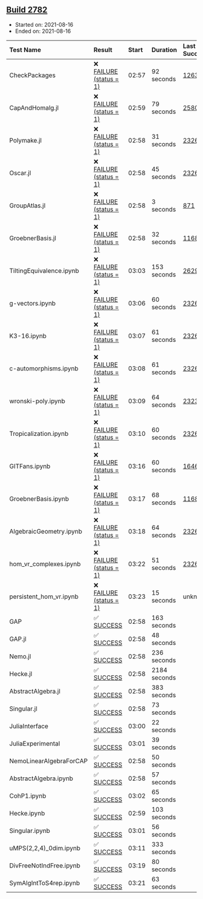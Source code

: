 ## [Build 2782](https://oscarci.mathematik.uni-kl.de/job/oscar-stable/2782/)

* Started on: 2021-08-16
* Ended on: 2021-08-16

| Test Name    | Result | Start | Duration | Last Success | First Failure |
|:-------------|:-------|:------|:---------|:-------------|:--------------|
| CheckPackages | ❌ [FAILURE (status = 1)](https://oscarci.mathematik.uni-kl.de/job/oscar-stable/2782/artifact/logs/build-2782/CheckPackages.log) | 02:57 | 92 seconds | [1263](https://oscarci.mathematik.uni-kl.de/job/oscar-stable/1263/) | [1264](https://oscarci.mathematik.uni-kl.de/job/oscar-stable/1264/) |
| CapAndHomalg.jl | ❌ [FAILURE (status = 1)](https://oscarci.mathematik.uni-kl.de/job/oscar-stable/2782/artifact/logs/build-2782/CapAndHomalg.jl.log) | 02:59 | 79 seconds | [2580](https://oscarci.mathematik.uni-kl.de/job/oscar-stable/2580/) | [2581](https://oscarci.mathematik.uni-kl.de/job/oscar-stable/2581/) |
| Polymake.jl | ❌ [FAILURE (status = 1)](https://oscarci.mathematik.uni-kl.de/job/oscar-stable/2782/artifact/logs/build-2782/Polymake.jl.log) | 02:58 | 31 seconds | [2326](https://oscarci.mathematik.uni-kl.de/job/oscar-stable/2326/) | [2327](https://oscarci.mathematik.uni-kl.de/job/oscar-stable/2327/) |
| Oscar.jl | ❌ [FAILURE (status = 1)](https://oscarci.mathematik.uni-kl.de/job/oscar-stable/2782/artifact/logs/build-2782/Oscar.jl.log) | 02:58 | 45 seconds | [2326](https://oscarci.mathematik.uni-kl.de/job/oscar-stable/2326/) | [2327](https://oscarci.mathematik.uni-kl.de/job/oscar-stable/2327/) |
| GroupAtlas.jl | ❌ [FAILURE (status = 1)](https://oscarci.mathematik.uni-kl.de/job/oscar-stable/2782/artifact/logs/build-2782/GroupAtlas.jl.log) | 02:58 | 3 seconds | [871](https://oscarci.mathematik.uni-kl.de/job/oscar-stable/871/) | [872](https://oscarci.mathematik.uni-kl.de/job/oscar-stable/872/) |
| GroebnerBasis.jl | ❌ [FAILURE (status = 1)](https://oscarci.mathematik.uni-kl.de/job/oscar-stable/2782/artifact/logs/build-2782/GroebnerBasis.jl.log) | 02:58 | 32 seconds | [1168](https://oscarci.mathematik.uni-kl.de/job/oscar-stable/1168/) | [1169](https://oscarci.mathematik.uni-kl.de/job/oscar-stable/1169/) |
| TiltingEquivalence.ipynb | ❌ [FAILURE (status = 1)](https://oscarci.mathematik.uni-kl.de/job/oscar-stable/2782/artifact/logs/build-2782/TiltingEquivalence.ipynb.log) | 03:03 | 153 seconds | [2629](https://oscarci.mathematik.uni-kl.de/job/oscar-stable/2629/) | [2630](https://oscarci.mathematik.uni-kl.de/job/oscar-stable/2630/) |
| g-vectors.ipynb | ❌ [FAILURE (status = 1)](https://oscarci.mathematik.uni-kl.de/job/oscar-stable/2782/artifact/logs/build-2782/g-vectors.ipynb.log) | 03:06 | 60 seconds | [2326](https://oscarci.mathematik.uni-kl.de/job/oscar-stable/2326/) | [2327](https://oscarci.mathematik.uni-kl.de/job/oscar-stable/2327/) |
| K3-16.ipynb | ❌ [FAILURE (status = 1)](https://oscarci.mathematik.uni-kl.de/job/oscar-stable/2782/artifact/logs/build-2782/K3-16.ipynb.log) | 03:07 | 61 seconds | [2326](https://oscarci.mathematik.uni-kl.de/job/oscar-stable/2326/) | [2327](https://oscarci.mathematik.uni-kl.de/job/oscar-stable/2327/) |
| c-automorphisms.ipynb | ❌ [FAILURE (status = 1)](https://oscarci.mathematik.uni-kl.de/job/oscar-stable/2782/artifact/logs/build-2782/c-automorphisms.ipynb.log) | 03:08 | 61 seconds | [2326](https://oscarci.mathematik.uni-kl.de/job/oscar-stable/2326/) | [2327](https://oscarci.mathematik.uni-kl.de/job/oscar-stable/2327/) |
| wronski-poly.ipynb | ❌ [FAILURE (status = 1)](https://oscarci.mathematik.uni-kl.de/job/oscar-stable/2782/artifact/logs/build-2782/wronski-poly.ipynb.log) | 03:09 | 64 seconds | [2323](https://oscarci.mathematik.uni-kl.de/job/oscar-stable/2323/) | [2324](https://oscarci.mathematik.uni-kl.de/job/oscar-stable/2324/) |
| Tropicalization.ipynb | ❌ [FAILURE (status = 1)](https://oscarci.mathematik.uni-kl.de/job/oscar-stable/2782/artifact/logs/build-2782/Tropicalization.ipynb.log) | 03:10 | 60 seconds | [2326](https://oscarci.mathematik.uni-kl.de/job/oscar-stable/2326/) | [2327](https://oscarci.mathematik.uni-kl.de/job/oscar-stable/2327/) |
| GITFans.ipynb | ❌ [FAILURE (status = 1)](https://oscarci.mathematik.uni-kl.de/job/oscar-stable/2782/artifact/logs/build-2782/GITFans.ipynb.log) | 03:16 | 60 seconds | [1646](https://oscarci.mathematik.uni-kl.de/job/oscar-stable/1646/) | [1647](https://oscarci.mathematik.uni-kl.de/job/oscar-stable/1647/) |
| GroebnerBasis.ipynb | ❌ [FAILURE (status = 1)](https://oscarci.mathematik.uni-kl.de/job/oscar-stable/2782/artifact/logs/build-2782/GroebnerBasis.ipynb.log) | 03:17 | 68 seconds | [1168](https://oscarci.mathematik.uni-kl.de/job/oscar-stable/1168/) | [1169](https://oscarci.mathematik.uni-kl.de/job/oscar-stable/1169/) |
| AlgebraicGeometry.ipynb | ❌ [FAILURE (status = 1)](https://oscarci.mathematik.uni-kl.de/job/oscar-stable/2782/artifact/logs/build-2782/AlgebraicGeometry.ipynb.log) | 03:18 | 64 seconds | [2326](https://oscarci.mathematik.uni-kl.de/job/oscar-stable/2326/) | [2327](https://oscarci.mathematik.uni-kl.de/job/oscar-stable/2327/) |
| hom_vr_complexes.ipynb | ❌ [FAILURE (status = 1)](https://oscarci.mathematik.uni-kl.de/job/oscar-stable/2782/artifact/logs/build-2782/hom_vr_complexes.ipynb.log) | 03:22 | 51 seconds | [2326](https://oscarci.mathematik.uni-kl.de/job/oscar-stable/2326/) | [2327](https://oscarci.mathematik.uni-kl.de/job/oscar-stable/2327/) |
| persistent_hom_vr.ipynb | ❌ [FAILURE (status = 1)](https://oscarci.mathematik.uni-kl.de/job/oscar-stable/2782/artifact/logs/build-2782/persistent_hom_vr.ipynb.log) | 03:23 | 15 seconds | unknown | unknown |
| GAP | ✅ [SUCCESS](https://oscarci.mathematik.uni-kl.de/job/oscar-stable/2782/artifact/logs/build-2782/GAP.log) | 02:58 | 163 seconds |  |  |
| GAP.jl | ✅ [SUCCESS](https://oscarci.mathematik.uni-kl.de/job/oscar-stable/2782/artifact/logs/build-2782/GAP.jl.log) | 02:58 | 48 seconds |  |  |
| Nemo.jl | ✅ [SUCCESS](https://oscarci.mathematik.uni-kl.de/job/oscar-stable/2782/artifact/logs/build-2782/Nemo.jl.log) | 02:58 | 236 seconds |  |  |
| Hecke.jl | ✅ [SUCCESS](https://oscarci.mathematik.uni-kl.de/job/oscar-stable/2782/artifact/logs/build-2782/Hecke.jl.log) | 02:58 | 2184 seconds |  |  |
| AbstractAlgebra.jl | ✅ [SUCCESS](https://oscarci.mathematik.uni-kl.de/job/oscar-stable/2782/artifact/logs/build-2782/AbstractAlgebra.jl.log) | 02:58 | 383 seconds |  |  |
| Singular.jl | ✅ [SUCCESS](https://oscarci.mathematik.uni-kl.de/job/oscar-stable/2782/artifact/logs/build-2782/Singular.jl.log) | 02:58 | 73 seconds |  |  |
| JuliaInterface | ✅ [SUCCESS](https://oscarci.mathematik.uni-kl.de/job/oscar-stable/2782/artifact/logs/build-2782/JuliaInterface.log) | 03:00 | 22 seconds |  |  |
| JuliaExperimental | ✅ [SUCCESS](https://oscarci.mathematik.uni-kl.de/job/oscar-stable/2782/artifact/logs/build-2782/JuliaExperimental.log) | 03:01 | 39 seconds |  |  |
| NemoLinearAlgebraForCAP | ✅ [SUCCESS](https://oscarci.mathematik.uni-kl.de/job/oscar-stable/2782/artifact/logs/build-2782/NemoLinearAlgebraForCAP.log) | 02:58 | 50 seconds |  |  |
| AbstractAlgebra.ipynb | ✅ [SUCCESS](https://oscarci.mathematik.uni-kl.de/job/oscar-stable/2782/artifact/logs/build-2782/AbstractAlgebra.ipynb.log) | 02:58 | 57 seconds |  |  |
| CohP1.ipynb | ✅ [SUCCESS](https://oscarci.mathematik.uni-kl.de/job/oscar-stable/2782/artifact/logs/build-2782/CohP1.ipynb.log) | 03:02 | 65 seconds |  |  |
| Hecke.ipynb | ✅ [SUCCESS](https://oscarci.mathematik.uni-kl.de/job/oscar-stable/2782/artifact/logs/build-2782/Hecke.ipynb.log) | 02:59 | 103 seconds |  |  |
| Singular.ipynb | ✅ [SUCCESS](https://oscarci.mathematik.uni-kl.de/job/oscar-stable/2782/artifact/logs/build-2782/Singular.ipynb.log) | 03:01 | 56 seconds |  |  |
| uMPS(2,2,4)_0dim.ipynb | ✅ [SUCCESS](https://oscarci.mathematik.uni-kl.de/job/oscar-stable/2782/artifact/logs/build-2782/uMPS-2-2-4-_0dim.ipynb.log) | 03:11 | 333 seconds |  |  |
| DivFreeNotIndFree.ipynb | ✅ [SUCCESS](https://oscarci.mathematik.uni-kl.de/job/oscar-stable/2782/artifact/logs/build-2782/DivFreeNotIndFree.ipynb.log) | 03:19 | 80 seconds |  |  |
| SymAlgIntToS4rep.ipynb | ✅ [SUCCESS](https://oscarci.mathematik.uni-kl.de/job/oscar-stable/2782/artifact/logs/build-2782/SymAlgIntToS4rep.ipynb.log) | 03:21 | 63 seconds |  |  |
